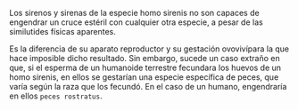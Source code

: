 Los sirenos y sirenas de la especie homo sirenis no son capaces de engendrar un cruce estéril con cualquier otra especie, a pesar de las similutides físicas aparentes. 

Es la diferencia de su aparato reproductor y su gestación ovovivípara la que hace imposible dicho resultado. Sin embargo, sucede un caso extraño en que, si el esperma de un humanoide terrestre fecundara los huevos de un homo sirenis, en ellos se gestarían una especie específica de peces, que varía según la raza que los fecundó. En el caso de un humano, engendraría en ellos `peces rostratus`.

